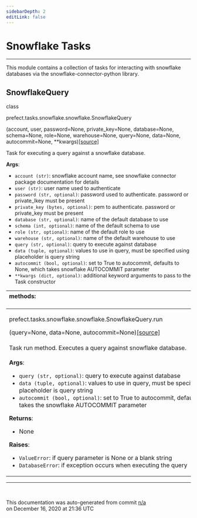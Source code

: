 ```yaml
---
sidebarDepth: 2
editLink: false
---
```

# Snowflake Tasks
---
This module contains a collection of tasks for interacting with snowflake databases via
the snowflake-connector-python library.
 ## SnowflakeQuery
 <div class='class-sig' id='prefect-tasks-snowflake-snowflake-snowflakequery'><p class="prefect-sig">class </p><p class="prefect-class">prefect.tasks.snowflake.snowflake.SnowflakeQuery</p>(account, user, password=None, private_key=None, database=None, schema=None, role=None, warehouse=None, query=None, data=None, autocommit=None, **kwargs)<span class="source"><a href="https://github.com/PrefectHQ/prefect/blob/master/src/prefect/tasks/snowflake/snowflake.py#L7">[source]</a></span></div>

Task for executing a query against a snowflake database.

**Args**:     <ul class="args"><li class="args">`account (str)`: snowflake account name, see snowflake connector          package documentation for details     </li><li class="args">`user (str)`: user name used to authenticate     </li><li class="args">`password (str, optional)`: password used to authenticate.         password or private_lkey must be present     </li><li class="args">`private_key (bytes, optional)`: pem to authenticate.         password or private_key must be present     </li><li class="args">`database (str, optional)`: name of the default database to use     </li><li class="args">`schema (int, optional)`: name of the default schema to use     </li><li class="args">`role (str, optional)`: name of the default role to use     </li><li class="args">`warehouse (str, optional)`: name of the default warehouse to use     </li><li class="args">`query (str, optional)`: query to execute against database     </li><li class="args">`data (tuple, optional)`: values to use in query, must be specified using placeholder         is query string     </li><li class="args">`autocommit (bool, optional)`: set to True to autocommit, defaults to None, which         takes snowflake AUTOCOMMIT parameter     </li><li class="args">`**kwargs (dict, optional)`: additional keyword arguments to pass to the         Task constructor</li></ul>

|methods: &nbsp;&nbsp;&nbsp;&nbsp;&nbsp;&nbsp;&nbsp;&nbsp;&nbsp;&nbsp;&nbsp;&nbsp;&nbsp;&nbsp;&nbsp;&nbsp;&nbsp;&nbsp;&nbsp;&nbsp;&nbsp;&nbsp;&nbsp;&nbsp;&nbsp;&nbsp;&nbsp;&nbsp;&nbsp;&nbsp;&nbsp;&nbsp;&nbsp;&nbsp;&nbsp;&nbsp;&nbsp;&nbsp;&nbsp;&nbsp;&nbsp;&nbsp;&nbsp;&nbsp;&nbsp;&nbsp;&nbsp;&nbsp;&nbsp;&nbsp;&nbsp;&nbsp;&nbsp;&nbsp;&nbsp;&nbsp;&nbsp;&nbsp;&nbsp;&nbsp;&nbsp;&nbsp;&nbsp;&nbsp;&nbsp;&nbsp;&nbsp;&nbsp;&nbsp;&nbsp;&nbsp;&nbsp;&nbsp;&nbsp;&nbsp;&nbsp;&nbsp;&nbsp;&nbsp;&nbsp;&nbsp;&nbsp;&nbsp;&nbsp;&nbsp;&nbsp;&nbsp;&nbsp;&nbsp;&nbsp;&nbsp;&nbsp;&nbsp;&nbsp;&nbsp;&nbsp;&nbsp;&nbsp;&nbsp;&nbsp;&nbsp;&nbsp;&nbsp;&nbsp;&nbsp;&nbsp;&nbsp;&nbsp;&nbsp;&nbsp;&nbsp;&nbsp;&nbsp;&nbsp;&nbsp;&nbsp;&nbsp;&nbsp;&nbsp;&nbsp;&nbsp;&nbsp;&nbsp;&nbsp;&nbsp;&nbsp;&nbsp;&nbsp;&nbsp;&nbsp;&nbsp;&nbsp;&nbsp;&nbsp;&nbsp;&nbsp;&nbsp;&nbsp;&nbsp;&nbsp;&nbsp;&nbsp;&nbsp;&nbsp;&nbsp;&nbsp;&nbsp;&nbsp;&nbsp;&nbsp;|
|:----|
 | <div class='method-sig' id='prefect-tasks-snowflake-snowflake-snowflakequery-run'><p class="prefect-class">prefect.tasks.snowflake.snowflake.SnowflakeQuery.run</p>(query=None, data=None, autocommit=None)<span class="source"><a href="https://github.com/PrefectHQ/prefect/blob/master/src/prefect/tasks/snowflake/snowflake.py#L60">[source]</a></span></div>
<p class="methods">Task run method. Executes a query against snowflake database.<br><br>**Args**:     <ul class="args"><li class="args">`query (str, optional)`: query to execute against database     </li><li class="args">`data (tuple, optional)`: values to use in query, must be specified using         placeholder is query string     </li><li class="args">`autocommit (bool, optional)`: set to True to autocommit, defaults to None         which takes the snowflake AUTOCOMMIT parameter</li></ul> **Returns**:     <ul class="args"><li class="args">None</li></ul>**Raises**:     <ul class="args"><li class="args">`ValueError`: if query parameter is None or a blank string     </li><li class="args">`DatabaseError`: if exception occurs when executing the query</li></ul></p>|

---
<br>


<p class="auto-gen">This documentation was auto-generated from commit <a href='https://github.com/PrefectHQ/prefect/commit/n/a'>n/a</a> </br>on December 16, 2020 at 21:36 UTC</p>